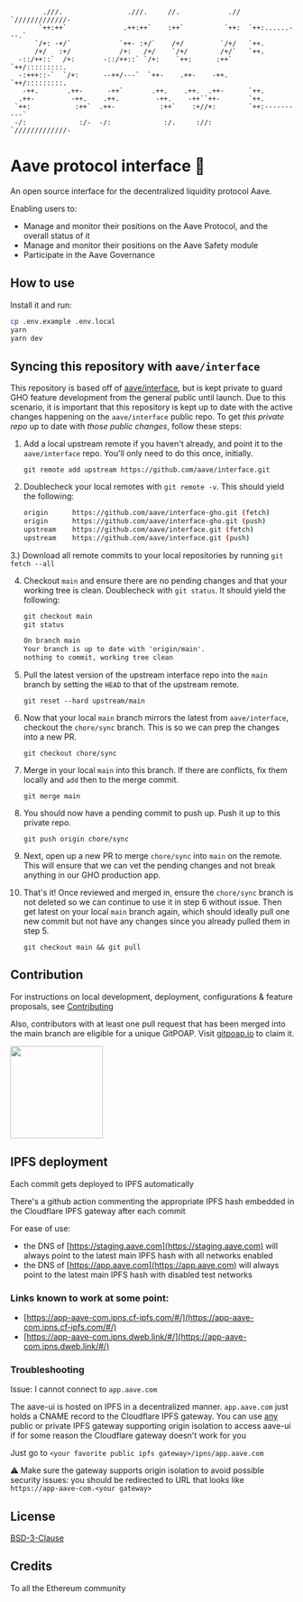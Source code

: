 ```
        .///.                .///.     //.            .//  `/////////////-
       `++:++`              .++:++`    :++`          `++:  `++:......---.`
      `/+: -+/`            `++- :+/`    /+/         `/+/   `++.
      /+/   :+/            /+:   /+/    `/+/        /+/`   `++.
  -::/++::`  /+:       -::/++::` `/+:    `++:      :++`    `++/:::::::::.
  -:+++::-`  `/+:      --++/---`  `++-    .++-    -++.     `++/:::::::::.
   -++.       .++-      -++`       .++.    .++.  .++-      `++.
  .++-         -++.    .++.         -++.    -++``++-       `++.
 `++:           :++`  .++-           :++`    :+//+:        `++:----------`
 -/:             :/-  -/:             :/.     ://:         `/////////////-
```

# Aave protocol interface :ghost:

An open source interface for the decentralized liquidity protocol Aave.

Enabling users to:

- Manage and monitor their positions on the Aave Protocol, and the overall status of it
- Manage and monitor their positions on the Aave Safety module
- Participate in the Aave Governance

## How to use

Install it and run:

```sh
cp .env.example .env.local
yarn
yarn dev
```

## Syncing this repository with `aave/interface`

This repository is based off of [aave/interface](https://github.com/aave/interface), but is kept private to guard GHO feature development from the general public until launch. Due to this scenario, it is important that this repository is kept up to date with the active changes happening on the `aave/interface` public repo. To get _this private repo_ up to date with _those public changes_, follow these steps:

1. Add a local upstream remote if you haven't already, and point it to the `aave/interface` repo. You'll only need to do this once, initially.

   `git remote add upstream https://github.com/aave/interface.git`

2. Doublecheck your local remotes with `git remote -v`. This should yield the following:

   ```sh
   origin      https://github.com/aave/interface-gho.git (fetch)
   origin      https://github.com/aave/interface-gho.git (push)
   upstream    https://github.com/aave/interface.git (fetch)
   upstream    https://github.com/aave/interface.git (push)
   ```

3.) Download all remote commits to your local repositories by running `git fetch --all`

4. Checkout `main` and ensure there are no pending changes and that your working tree is clean. Doublecheck with `git status`. It should yield the following:

   ```txt
   git checkout main
   git status

   On branch main
   Your branch is up to date with 'origin/main'.
   nothing to commit, working tree clean
   ```

5. Pull the latest version of the upstream interface repo into the `main` branch by setting the `HEAD` to that of the upstream remote.

   `git reset --hard upstream/main`

6. Now that your local `main` branch mirrors the latest from `aave/interface`, checkout the `chore/sync` branch. This is so we can prep the changes into a new PR.

   `git checkout chore/sync`

7. Merge in your local `main` into this branch. If there are conflicts, fix them locally and `add` then to the merge commit.

   `git merge main`

8. You should now have a pending commit to push up. Push it up to this private repo.

   `git push origin chore/sync`

9. Next, open up a new PR to merge `chore/sync` into `main` on the remote. This will ensure that we can vet the pending changes and not break anything in our GHO production app.

10. That's it! Once reviewed and merged in, ensure the `chore/sync` branch is not deleted so we can continue to use it in step 6 without issue. Then get latest on your local `main` branch again, which should ideally pull one new commit but not have any changes since you already pulled them in step 5.

    `git checkout main && git pull`

## Contribution

For instructions on local development, deployment, configurations & feature proposals, see [Contributing](./CONTRIBUTING.md)

Also, contributors with at least one pull request that has been merged into the main branch are eligible for a unique GitPOAP. Visit [gitpoap.io](https://www.gitpoap.io/gp/638) to claim it. 

<img src="https://www.gitpoap.io/_next/image?url=https%3A%2F%2Fassets.poap.xyz%2Fgitpoap3a-2022-aave-protocol-interface-contributor-2022-logo-1668012040505.png&w=2048&q=75" width="164">

## IPFS deployment

Each commit gets deployed to IPFS automatically

There's a github action commenting the appropriate IPFS hash embedded in the Cloudflare IPFS gateway after each commit

For ease of use:

- the DNS of [https://staging.aave.com](https://staging.aave.com) will always point to the latest main IPFS hash with all networks enabled
- the DNS of [https://app.aave.com](https://app.aave.com) will always point to the latest main IPFS hash with disabled test networks

### Links known to work at some point:

- [https://app-aave-com.ipns.cf-ipfs.com/#/](https://app-aave-com.ipns.cf-ipfs.com/#/)
- [https://app-aave-com.ipns.dweb.link/#/](https://app-aave-com.ipns.dweb.link/#/)

### Troubleshooting

Issue: I cannot connect to `app.aave.com`

The aave-ui is hosted on IPFS in a decentralized manner. `app.aave.com` just holds a CNAME record to the Cloudflare IPFS gateway. You can use [any](https://ipfs.github.io/public-gateway-checker/) public or private IPFS gateway supporting origin isolation to access aave-ui if for some reason the Cloudflare gateway doesn't work for you

Just go to `<your favorite public ipfs gateway>/ipns/app.aave.com`

⚠️ Make sure the gateway supports origin isolation to avoid possible security issues: you should be redirected to URL that looks like `https://app-aave-com.<your gateway>`

## License

[BSD-3-Clause](./LICENSE.md)

## Credits

To all the Ethereum community
